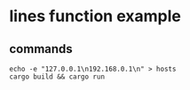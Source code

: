 # lines function example

## commands

``` shell
echo -e "127.0.0.1\n192.168.0.1\n" > hosts
cargo build && cargo run
```

